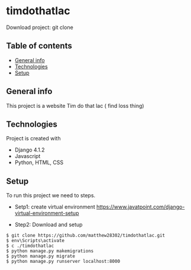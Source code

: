 # timdothatlac

Download project:
git clone
## Table of contents

* [General info](#General-info)
* [Technologies](#technologies)
* [Setup](#setup)

## General info
This project is a website Tim do that lac ( find loss thing)

## Technologies
Project is created with
* Django 4.1.2
* Javascript
* Python, HTML, CSS

## Setup
To run this project we need to steps.

* Setp1: create virtual environment
https://www.javatpoint.com/django-virtual-environment-setup

* Step2: Download and setup
```
$ git clone https://github.com/matthew28302/timdothatlac.git 
$ env\Scripts\activate
$ c ./timdothatlac
$ python manage.py makemigrations
$ python manage.py migrate
$ python manage.py runserver localhost:8000
```